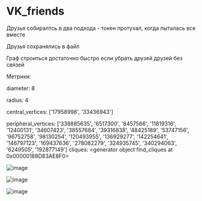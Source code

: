# VK_friends

Друзья собиралтсь в два подхода - токен протухал, когда пыталась все вместе

Друзья сохранялись в файл


Граф строиться достаточно быстро если убрать друзей друзей без связей


Метрики:

diameter: 8

radius: 4

central_vertices: ['17958998', '33436943']

peripheral_vertices: ['338885635', '6517300', '8457566', '11819316', '12400131', '34607423', '38557684', '39316838', '48425189', '53747156', '96752758', '98130254', '120493955', '136929277', '142254641', '146797123', '169437636', '278082279', '324935745', '340294063', '6249505', '192877149']
cliques: <generator object find_cliques at 0x00000188D83AE8F0>


![image](https://user-images.githubusercontent.com/91695607/226894732-1b824328-9782-4f66-8035-019a034f62fb.png)

![image](https://user-images.githubusercontent.com/91695607/226895192-6a20a170-cf33-4641-8f47-5c1dbf0d673e.png)

![image](https://user-images.githubusercontent.com/91695607/226895985-93a8d995-5312-4cd2-8bc8-f493ccb848ea.png)
